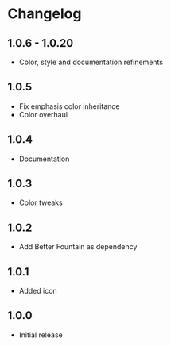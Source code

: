 # Changelog

## 1.0.6 - 1.0.20

- Color, style and documentation refinements

## 1.0.5

- Fix emphasis color inheritance
- Color overhaul

## 1.0.4

- Documentation

## 1.0.3

- Color tweaks

## 1.0.2

- Add Better Fountain as dependency

## 1.0.1

- Added icon


## 1.0.0

- Initial release
